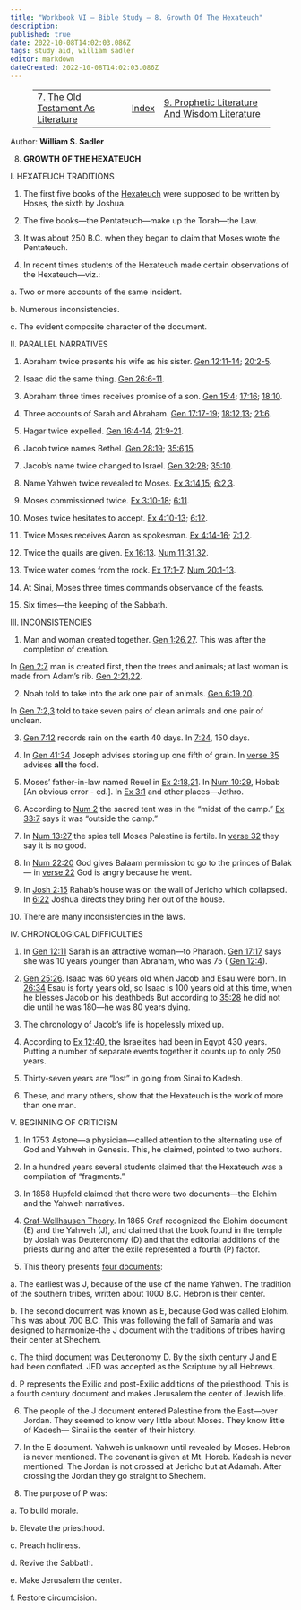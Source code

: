 ```yaml
---
title: "Workbook VI — Bible Study — 8. Growth Of The Hexateuch"
description: 
published: true
date: 2022-10-08T14:02:03.086Z
tags: study aid, william sadler
editor: markdown
dateCreated: 2022-10-08T14:02:03.086Z
---
```


<figure class="table chapter-navigator">
	<table>
		<tbody>
		<tr>
			<td><a href="/en/article/William_S_Sadler/Workbook_6_Bible_Study/History_1_7">7. The Old Testament As Literature</a></td>
			<td><a href="/en/article/William_S_Sadler/Workbook_6_Bible_Study/Index">Index</a></td>
			<td><a href="/en/article/William_S_Sadler/Workbook_6_Bible_Study/History_1_9">9. Prophetic Literature And Wisdom Literature</a></td>
		</tr>
		</tbody>
	</table>
</figure>

Author: **William S. Sadler**


8. **GROWTH OF THE HEXATEUCH**

I. HEXATEUCH TRADITIONS

1. The first five books of the [Hexateuch](https://en.wikipedia.org/wiki/Hexateuch) were supposed to be written by Hoses, the sixth by Joshua.

2. The five books—the Pentateuch—make up the Torah—the Law.

3. It was about 250 B.C. when they began to claim that Moses wrote the Pentateuch.

4. In recent times students of the Hexateuch made certain observations of the Hexateuch—viz.:

a. Two or more accounts of the same incident.

b. Numerous inconsistencies.

c. The evident composite character of the document.

II. PARALLEL NARRATIVES

1. Abraham twice presents his wife as his sister. [Gen 12:11-14](/en/Bible/Genesis/12#v11); [20:2-5](/en/Bible/Genesis/20#v2).

2. Isaac did the same thing. [Gen 26:6-11](/en/Bible/Genesis/26#v6).

3. Abraham three times receives promise of a son. [Gen 15:4](/en/Bible/Genesis/15#v4); [17:16](/en/Bible/Genesis/17#v16); [18:10](/en/Bible/Genesis/18#v10).

4. Three accounts of Sarah and Abraham. [Gen 17:17-19](/en/Bible/Genesis/17#v17); [18:12,13](/en/Bible/Genesis/18#v12); [21:6](/en/Bible/Genesis/21.htm).

5. Hagar twice expelled. [Gen 16:4-14](/en/Bible/Genesis/16#v4), [21:9-21](/en/Bible/Genesis/21#v9).

6. Jacob twice names Bethel. [Gen 28:19](/en/Bible/Genesis/28#v19); [35:6,15](/en/Bible/Genesis/35#v6).

7. Jacob’s name twice changed to Israel. [Gen 32:28](/en/Bible/Genesis/32#v28); [35:10](/en/Bible/Genesis/35#v10).

8. Name Yahweh twice revealed to Moses. [Ex 3:14,15](/en/Bible/Exodus/3#v14); [6:2,3](/en/Bible/Exodus/6#v2).

9. Moses commissioned twice. [Ex 3:10-18](/en/Bible/Exodus/3#v10); [6:11](/en/Bible/Exodus/6.htm).

10. Moses twice hesitates to accept. [Ex 4:10-13](/en/Bible/Exodus/4#v10); [6:12](/en/Bible/Exodus/6#v12).

11. Twice Moses receives Aaron as spokesman. [Ex 4:14-16](/en/Bible/Exodus/4#v14); [7:1,2](/en/Bible/Exodus/7#v1).

12. Twice the quails are given. [Ex 16:13](/en/Bible/Exodus/16#v13). [Num 11:31,32](/en/Bible/Numbers/11#v31).

13. Twice water comes from the rock. [Ex 17:1-7](/en/Bible/Exodus/17#v1). [Num 20:1-13](/en/Bible/Numbers/20#v1).

14. At Sinai, Moses three times commands observance of the feasts.

15. Six times—the keeping of the Sabbath.

III. INCONSISTENCIES

1. Man and woman created together. [Gen 1:26,27](/en/Bible/Genesis/1#v26). This was after the completion of creation.

In [Gen 2:7](/en/Bible/Genesis/2#v7) man is created first, then the trees and animals; at last woman is made from Adam’s rib. [Gen 2:21,22](/en/Bible/Genesis/2#v21).

2. Noah told to take into the ark one pair of animals. [Gen 6:19,20](/en/Bible/Genesis/6#v19).

In [Gen 7:2,3](/en/Bible/Genesis/7#v2) told to take seven pairs of clean animals and one pair of unclean.

3. [Gen 7:12](/en/Bible/Genesis/7#v2) records rain on the earth 40 days. In [7:24](/en/Bible/Genesis/7#v24), 150 days.

4. In [Gen 41:34](/en/Bible/Genesis/41#v34) Joseph advises storing up one fifth of grain. In [verse 35](/en/Bible/Genesis/41#v35) advises **all** the food.

5. Moses’ father-in-law named Reuel in [Ex 2:18,21](/en/Bible/Exodus/2#v18). In [Num 10:29](/en/Bible/Numbers/10#v29), Hobab \[An obvious error - ed.\]. In [Ex 3:1](/en/Bible/Exodus/3#v1) and other places—Jethro.

6. According to [Num 2](/en/Bible/Numbers/2.htm) the sacred tent was in the “midst of the camp.” [Ex 33:7](/en/Bible/Exodus/33#v7) says it was “outside the camp.”

7. In [Num 13:27](/en/Bible/Numbers/13#v27) the spies tell Moses Palestine is fertile. In [verse 32](/en/Bible/Numbers/13#v32) they say it is no good.

8. In [Num 22:20](/en/Bible/Numbers/22#v20) God gives Balaam permission to go to the princes of Balak— in [verse 22](/en/Bible/Numbers/22#v22) God is angry because he went.

9. In [Josh 2:15](/en/Bible/Joshua/2#v15) Rahab’s house was on the wall of Jericho which collapsed. In [6:22](/en/Bible/Joshua/6#v22) Joshua directs they bring her out of the house.

10. There are many inconsistencies in the laws.

IV. CHRONOLOGICAL DIFFICULTIES

1. In [Gen 12:11](/en/Bible/Genesis/12#v11) Sarah is an attractive woman—to Pharaoh. [Gen 17:17](/en/Bible/Genesis/17#v17) says she was 10 years younger than Abraham, who was 75 ( [Gen 12:4](/en/Bible/Genesis/12#v4)).

2. [Gen 25:26](/en/Bible/Genesis/25#v26). Isaac was 60 years old when Jacob and Esau were born. In [26:34](/en/Bible/Genesis/26#v34) Esau is forty years old, so Isaac is 100 years old at this time, when he blesses Jacob on his deathbeds But according to [35:28](/en/Bible/Genesis/35#v28) he did not die until he was 180—he was 80 years dying.

3. The chronology of Jacob’s life is hopelessly mixed up.

4. According to [Ex 12:40](/en/Bible/Exodus/12#v40), the Israelites had been in Egypt 430 years. Putting a number of separate events together it counts up to only 250 years.

5. Thirty-seven years are “lost” in going from Sinai to Kadesh.

6. These, and many others, show that the Hexateuch is the work of more than one man.

V. BEGINNING OF CRITICISM

1. In 1753 Astone—a physician—called attention to the alternating use of God and Yahweh in Genesis. This, he claimed, pointed to two authors.

2. In a hundred years several students claimed that the Hexateuch was a compilation of “fragments.”

3. In 1858 Hupfeld claimed that there were two documents—the Elohim and the Yahweh narratives.

4. [Graf-Wellhausen Theory](https://en.wikipedia.org/wiki/Documentary_hypothesis). In 1865 Graf recognized the Elohim document (E) and the Yahweh (J), and claimed that the book found in the temple by Josiah was Deuteronomy (D) and that the editorial additions of the priests during and after the exile represented a fourth (P) factor.

5. This theory presents [four documents](https://en.wikipedia.org/wiki/Documentary_hypothesis):

a. The earliest was J, because of the use of the name Yahweh. The tradition of the southern tribes, written about 1000 B.C. Hebron is their center.

b. The second document was known as E, because God was called Elohim. This was about 700 B.C. This was following the fall of Samaria and was designed to harmonize-the J document with the traditions of tribes having their center at Shechem.

c. The third document was Deuteronomy D. By the sixth century J and E had been conflated. JED was accepted as the Scripture by all Hebrews.

d. P represents the Exilic and post-Exilic additions of the priesthood. This is a fourth century document and makes Jerusalem the center of Jewish life.

6. The people of the J document entered Palestine from the East—over Jordan. They seemed to know very little about Moses. They know little of Kadesh— Sinai is the center of their history.

7. In the E document. Yahweh is unknown until revealed by Moses. Hebron is never mentioned. The covenant is given at Mt. Horeb. Kadesh is never mentioned. The Jordan is not crossed at Jericho but at Adamah. After crossing the Jordan they go straight to Shechem.

8. The purpose of P was:

a. To build morale.

b. Elevate the priesthood.

c. Preach holiness.

d. Revive the Sabbath.

e. Make Jerusalem the center.

f. Restore circumcision.


<br>

